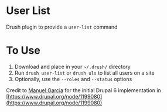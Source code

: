 # User List
Drush plugin to provide a `user-list` command

# To Use
1. Download and place in your `~/.drush/` directory
2. Run `drush user-list` or `drush uls` to list all users on a site
3. Optionally, use the `--roles` and `--status` options

Credit to [Manuel Garcia](https://www.drupal.org/u/manuel-garcia) for the initial Drupal 6 implementation 
in [https://www.drupal.org/node/1199080](https://www.drupal.org/node/1199080)
